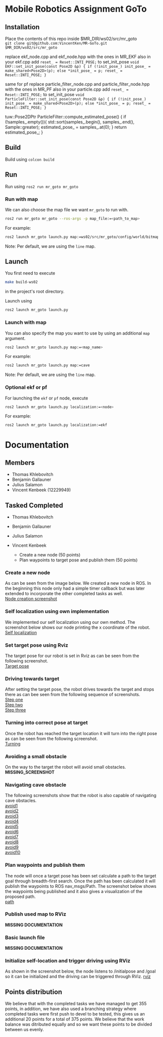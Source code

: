 # Mobile Robotics Assignment GoTo

## Installation
Place the contents of this repo inside $MR_DIR/ws02/src/mr_goto  
`git clone git@github.com:VincentKen/MR-GoTo.git $MR_DIR/ws02/src/mr_goto`

replace ekf_node.cpp and ekf_node.hpp with the ones in MR_EKF
also in your ekf.cpp add `reset_ = Reset::INTI_POSE;` to set_init_pose
`void EKF::set_init_pose(const Pose2D &p)
{
    if (!init_pose_)
        init_pose_ = make_shared<Pose2D>(p);
    else
        *init_pose_ = p;
    reset_ = Reset::INTI_POSE;
}`

same for pf
replace particle_filter_node.cpp and particle_filter_node.hpp with the ones in MR_PF
also in your particle.cpp add `reset_ = Reset::INTI_POSE;` to set_init_pose
`void ParticleFilter::set_init_pose(const Pose2D &p)
{
    if (!init_pose_)
        init_pose_ = make_shared<Pose2D>(p);
    else
        *init_pose_ = p;
    reset_ = Reset::INTI_POSE;
}`

tuw::Pose2DPtr ParticleFilter::compute_estimated_pose()
{
    if (!samples_.empty()){
        std::sort(samples_.begin(), samples_.end(), Sample<Pose2D>::greater);
        estimated_pose_ = samples_.at(0);
    }
    return estimated_pose_;
}

## Build
Build using `colcon build`

## Run
Run using `ros2 run mr_goto mr_goto`

### Run with map
We can also choose the map file we want `mr_goto` to run with.
```bash
ros2 run mr_goto mr_goto --ros-args -p map_file:=<path_to_map>
```
For example:
```bash
ros2 launch mr_goto launch.py map:=ws02/src/mr_goto/config/world/bitmaps/cave.png
```
Note: Per default, we are using the `line` map.

## Launch
You first need to execute
```bash
make build-ws02
```
in the project's root directory.

Launch using
```bash
ros2 launch mr_goto launch.py
```

### Launch with map
You can also specify the map you want to use by using an additional `map` argument.
```bash
ros2 launch mr_goto launch.py map:=<map_name>
```
For example:
```bash
ros2 launch mr_goto launch.py map:=cave
```
Note: Per default, we are using the `line` map.

### Optional ekf or pf
For launching the `ekf` or `pf` node, execute
```bash
ros2 launch mr_goto launch.py localization:=<node>
```
For example:
```bash
ros2 launch mr_goto launch.py localization:=ekf
```

# Documentation
## Members
- Thomas Khlebovitch
- Benjamin Gallauner
- Julius Salamon
- Vincent Kenbeek (12229949)

## Tasked Completed
- Thomas Khlebovitch

- Benjamin Gallauner

- Julius Salamon

- Vincent Kenbeek
    - Create a new node (50 points)
    - Plan waypoints to target pose and publish them (50 points)

### Create a new node
As can be seen from the image below. We created a new node in ROS. In the beginning this node only had a simple timer callback but was later extended to incorporate the other completed tasks as well.  
[Node creation screenshot](screenshots/node_creation.png)

### Self localization using own implementation
We implemented our self localization using our own method. The screenshot below shows our node printing the x coordinate of the robot.  
[Self localization](screenshots/1.0.0.png)

### Set target pose using Rviz
The target pose for our robot is set in Rviz as can be seen from the following screenshot.  
[Target pose](screenshots/1.0.1.png)

### Driving towards target
After setting the target pose, the robot drives towards the target and stops there as can bee seen from the following sequence of screenshots.  
[Step one](screenshots/1.2.0_1.png)  
[Step two](screenshots/1.2.0_2.png)  
[Step three](screenshots/1.2.0_3.png)  

### Turning into correct pose at target
Once the robot has reached the target location it will turn into the right pose as can be seen from the following screenshot.  
[Turning](screenshots/1.2.1.png)

### Avoiding a small obstacle
On the way to the target the robot will avoid small obstacles.
__MISSING_SCREENSHOT__

### Navigating cave obstacle
The following screenshots show that the robot is also capable of navigating cave obstacles.  
[avoid1](screenshots/1.3.1_1.png)  
[avoid2](screenshots/1.3.1_2.png)  
[avoid3](screenshots/1.3.1_3.png)  
[avoid4](screenshots/1.3.1_4.png)  
[avoid5](screenshots/1.3.1_5.png)  
[avoid6](screenshots/1.3.1_6.png)  
[avoid7](screenshots/1.3.1_7.png)  
[avoid8](screenshots/1.3.1_8.png)  
[avoid9](screenshots/1.3.1_9.png)  
[avoid10](screenshots/1.3.1_10.png)  

### Plan waypoints and publish them
The node will once a target pose has been set calculate a path to the target goal through breadth-first search. Once the path has been calculated it will publish the waypoints to ROS nav_msgs/Path. The screenshot below shows the waypoints being published and it also gives a visualization of the proposed path.  
[path](screenshots/1.4.0.png)

### Publish used map to RViz
__MISSING DOCUMENTATION__

### Basic launch file
__MISSING DOCUMENTATION__

### Initialize self-location and trigger driving using RViz
As shown in the screenshot below, the node listens to /initialpose and /goal so it can be initialized and the driving can be triggered through RViz.
[rviz](screenshots/3.0.0.png)

## Points distribution
We believe that with the completed tasks we have managed to get 355 points, in addition, we have also used a branching strategy where completed tasks were first push to devel to be tested, this gives us an additional 20 points for a total of 375 points. We believe that the work balance was ditributed equally and so we want these points to be divided between us evenly.
